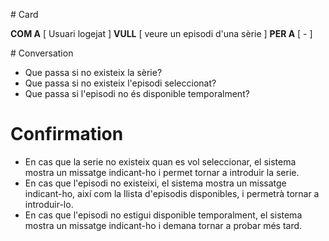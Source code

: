 # Card

**COM A** [ Usuari logejat ]
**VULL** [ veure un episodi d'una sèrie ]
**PER A** [ - ]

# Conversation

* Que passa si no existeix la sèrie?
* Que passa si no existeix l'episodi seleccionat?
* Que passa si l'episodi no és disponible temporalment?

# Confirmation

* En cas que la serie no existeix quan es vol seleccionar, el sistema mostra un missatge indicant-ho i permet tornar a introduir la serie.
* En cas que l'episodi no existeixi, el sistema mostra un missatge indicant-ho, així com la llista d'episodis disponibles, i permetrà tornar a introduir-lo.
* En cas que l'episodi no estigui disponible temporalment, el sistema mostra un missatge indicant-ho i demana tornar a probar més tard.
